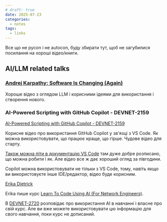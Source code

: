 ```yaml
---
# draft: true 
date: 2025-07-23
categories:
  - notes
tags:
  - links
---
```


Все що не pycon і не autocon, буду збирати тут, щоб не загубилися посилання на хороші
відео/книги.

<!-- more -->

## AI/LLM related talks

### [Andrej Karpathy: Software Is Changing (Again)](https://www.youtube.com/watch?v=LCEmiRjPEtQ)

Хороше відео з оглядом LLM і корисними ідеями для використання і створення нового.

### AI-Powered Scripting with GitHub Copilot - DEVNET-2159

[AI-Powered Scripting with GitHub Copilot - DEVNET-2159](https://www.ciscolive.com/on-demand/on-demand-library.html?search=%22Erika%20Dietrick%22#/session/1740098439639001dZSi)

Корисне відео про використання GitHub Copilot у зв'язці з VS Code.
Як можна використовувати, що працює краще, що гірше.
Чудове відео для старту.

[Також можна піти в документацію VS Code](https://code.visualstudio.com/docs/copilot/overview) там дуже добре розписано, що можна робити і як.
Але відео все ж дає хороший огляд за півгодини.

Copilot можна використовувати не тільки з VS Code, тому, навіть якщо ви
використовуєте інше IDE/редактор, відео буде корисним.

[Erika Dietrick](https://github.com/erdietri)

Erika пише курс [Learn To Code Using AI (For Network Engineers)](https://youtube.com/playlist?list=PLvfm4aNXLC8wiJs-YGVQXUwukv06z5NJS&si=tg15KDSnPIWsGDJw).

В [DEVNET-2720](https://www.ciscolive.com/on-demand/on-demand-library.html?search=DEVNET-2720#/session/1740098448290001dyuq)
розповідає про використання AI в навчанні і власне про свій курс. Але ви
вже можете використовувати цю інформацію для свого навчання, поки курс не
дописаний.


